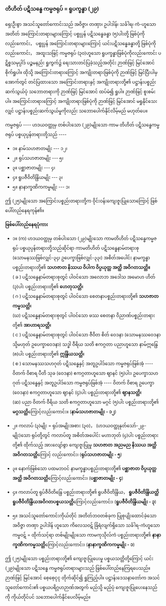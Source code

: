 ### တိဟိတ် ပဋိသန္ဓေ ကမ္မဇရုပ် = ရူပက္ခန္ဓာ (၂၉)

ရှေးဦးစွာ အသင်သူတော်ကောင်းသည် အဝိဇ္ဇာ၊ တဏှာ၊ ဥပါဒါန်၊ သင်္ခါရ၊ ကံ-ဟူသော အတိတ် အကြောင်းတရားများကြောင့် ပစ္စုပ္ပန် ပဋိသန္ဓေခန္ဓာ (၅)ပါးတို့ ဖြစ်ပုံကိုလည်းကောင်း， ပစ္စုပ္ပန် အကြောင်းတရားများကြောင့် ယင်းပဋိသန္ဓေခန္ဓာတို့ ဖြစ်ပုံကိုလည်းကောင်း， အထူးသဖြင့် ကမ္မဇရုပ် (၃၀)ဟူသော ရူပက္ခန္ဓာဖြစ်ပုံကိုလည်းကောင်း ပဋိစ္စသမုပ္ပါဒ် ပဉ္စမနည်း ရှုကွက်၌ ရေးသားတင်ပြခဲ့သည့်အတိုင်း ဉာဏ်ဖြင့် မြင်အောင် စိုက်ရှုပါ။ 
ထိုသို့ အကြောင်းတရားကြောင့် အကျိုးတရားဖြစ်ပုံကို ဉာဏ်ဖြင့် မြင်ပြီးပါမှ အောက်တွင် တင်ပြထားသော အကြောင်းတရားနှင့် အကျိုးတရားတို့၏ ပဋ္ဌာန်းပစ္စည်းဆက်သွယ်ပုံ သဘောတရားကို ဉာဏ်ဖြင့် မြင်အောင် ထပ်မံ၍ ရှုပါ။ 
ဉာဏ်ဖြင့် စူးစမ်းပါ။ 
အကြောင်းတရားကြောင့် အကျိုးတရားဖြစ်ပုံကို ဉာဏ်ဖြင့် မြင်အောင် မရှုနိုင်သေးလျှင် ပဋ္ဌာန်းပစ္စည်းဆက်သွယ်မှုကိုလည်း သဘောပေါက်နိုင်လိမ့်မည် မဟုတ်ပေ။

ကမ္မဇရုပ် ---- ဟဒယဝတ္ထုမှ တစ်ပါးသော (၂၉)မျိုးသော ကာမ တိဟိတ် ပဋိသန္ဓေကမ္မဇရုပ် ပစ္စယုပ္ပန်တရားတို့သည် ----

- ၁။ နာမ်သဟဇာတမျိုး --- ၁၂၊
- ၂။ ရုပ်သဟဇာတမျိုး --- ၅၊
- ၃။ ပစ္ဆာဇာတမျိုး --- ၄၊
- ၄။ ရူပဇီဝိတိန္ဒြိယမျိုး --- ၃၊
- ၅။ နာနာက္ခဏိကကမ္မမျိုး --- ၁၊

ဤ (၂၅)မျိုးသော အကြောင်းပစ္စည်းတရားတို့က ဝိုင်းဝန်းကျေးဇူးပြုသောကြောင့် ဖြစ်ပေါ်တည်နေရကုန်၏။

**ဖြစ်ပေါ်တည်နေရပုံကား**

- ၁။ (က) ဟဒယဝတ္ထုမှ တစ်ပါးသော (၂၉)မျိုးသော ကာမတိဟိတ် ပဋိသန္ဓေကမ္မဇရုပ် ပစ္စယုပ္ပန်တရားတို့သည်ဆိုင်ရာ ကာမတိဟိတ် ပဋိသန္ဓေနာမ်တရားစု (သောမနဿဖြစ်လျှင်-၃၄၊ ဥပေက္ခာဖြစ်လျှင်-၃၃၊) အစိတ်အပေါင်း နာမက္ခန္ဓာပစ္စည်းတရားတို့၏ **သဟဇာတ နိဿယ ဝိပါက ဝိပ္ပယုတ္တ အတ္ထိ အဝိဂတသတ္တိ။**
<br>( ခ ) ပဋိသန္ဓေနာမ်တရားစုတွင် ပါဝင်သော အလောဘ အဒေါသ အမောဟ ဟိတ် (၃)ပါး ပစ္စည်းတရားတို့၏ **ဟေတုသတ္တိ၊**
<br>( ဂ ) ပဋိသန္ဓေနာမ်တရားစုတွင် ပါဝင်သော စေတနာပစ္စည်းတရားတို့၏ **သဟဇာတကမ္မသတ္တိ၊**
<br>(ဃ) ပဋိသန္ဓေနာမ်တရားစုတွင် ပါဝင်သော ဖဿ စေတနာ ဝိညာဏ်ပစ္စည်းတရားတို့၏ **အာဟာရသတ္တိ၊**
<br>( င ) ပဋိသန္ဓေနာမ်တရားစုတွင် ပါဝင်သော ဇီဝိတ စိတ် ဝေဒနာ (သောမနဿဝေဒနာ သို့မဟုတ် ဥပေက္ခာဝေဒနာ) သဒ္ဓါ ဝီရိယ သတိ ဧကဂ္ဂတာ ပညာဟူသော နာမ်ဣန္ဒြေ (၈)ပါး ပစ္စည်းတရားတို့၏ **ဣန္ဒြိယသတ္တိ၊**
<br>( စ ) သောမနဿသဟဂုတ် ပဋိသန္ဓေနှင့် အတူဥပါဒ်သော ကမ္မဇရုပ်ဖြစ်အံ့ ---- ဝိတက် ဝိစာရ ပီတိ သုခ (ဝေဒနာ) ဧကဂ္ဂတာဟူသော ဈာနင် (၅)ပါး၊ ဥပေက္ခာသဟဂုတ် ပဋိသန္ဓေနှင့် အတူဥပါဒ်သော ကမ္မဇရုပ်ဖြစ်အံ့ ---- ဝိတက် ဝိစာရ ဥပေက္ခာ (ဝေဒနာ) ဧကဂ္ဂတာဟူသော ဈာနင် (၄)ပါး ပစ္စည်းတရားတို့၏ **ဈာနသတ္တိ၊**
<br>(ဆ) ပညာ ဝိတက် ဝီရိယ သတိ ဧကဂ္ဂတာဟူသော မဂ္ဂင် (၅)ပါး ပစ္စည်းတရားတို့၏ **မဂ္ဂသတ္တိ**ကြောင့်လည်းကောင်း။ (**နာမ်သဟဇာတမျိုး - ၁၂**)

- ၂။ ကလာပ် (၃)မျိုး = ရုပ်အမျိုးအစား (၃၀)， (ဟဒယဝတ္ထုနုတ်သော်-၂၉-မျိုး)သော ရုပ်တို့တွင် ကလာပ်တူ အစိတ်အပေါင်း မဟာဘုတ် (၄)ပါး ပစ္စည်းတရားတို့၏ ထိုက်သည့် အားလျော်စွာ ကျေးဇူးပြုမှု **သဟဇာတ အညမည နိဿယ အတ္ထိ အဝိဂတသတ္တိ**ကြောင့် လည်းကောင်း၊ (**ရုပ်သဟဇာတမျိုး - ၅**)

- ၃။ နောက်ဖြစ်သော ပထမဘဝင် နာမက္ခန္ဓာပစ္စည်းတရားတို့၏ **ပစ္ဆာဇာတ ဝိပ္ပယုတ္တ အတ္ထိ အဝိဂတသတ္တိ**ကြောင့်လည်းကောင်း၊ (**ပစ္ဆာဇာတမျိုး - ၄**)

- ၄။ ကလာပ်တူ ရုပ်ဇီဝိတိန္ဒြေ ပစ္စည်းတရားတို့၏ ရူပဇီဝိတိန္ဒြိယ， **ရူပဇီဝိတိန္ဒြိယတ္ထိ ရူပဇီဝိတိန္ဒြိယအဝိဂတပစ္စယသတ္တိ**ကြောင့်လည်းကောင်း၊ (**ရူပဇီဝိတိန္ဒြိယမျိုး - ၃**)

- ၅။ အသင်သူတော်ကောင်းကိုယ်တိုင် အတိတ်ဘဝတစ်ခုက ပြုစုပျိုးထောင်ခဲ့သော အဝိဇ္ဇာ တဏှာ ဥပါဒါန် ဟူသော ကိလေသဝဋ် ခြံရံလျက်ရှိသော သင်္ခါရ-ကံဟူသော ကမ္မဝဋ် = ထိုက်သင့်ရာ တစ်မျိုးမျိုးသော ကာမကုသိုလ်ကံ ပစ္စည်းတရားတို့၏ **နာနာက္ခဏိကကမ္မသတ္တိ**ကြောင့်လည်းကောင်း၊ (**နာနာက္ခဏိကကမ္မမျိုး - ၁**)

ဤ (၂၅)မျိုးသော ပစ္စည်းတရားတို့၏ ကျေးဇူးပြုပေးမှု ပစ္စယသတ္တိတို့ကြောင့် ယင်း (၂၉)မျိုးသော ပဋိသန္ဓေ ကမ္မဇရုပ်တရားများသည် ဖြစ်ပေါ်တည်နေကြရပေသည်။ 
ဉာဏ်ဖြင့် မြင်အောင် စေ့စေ့ငုငု တိုက်ဆိုင်၍ ရှုကြည့်ပါ။ 
ပဋ္ဌာန်းဒေသနာတော်က အသင်သူတော်ကောင်း၏ ပစ္စယပရိဂ္ဂဟဉာဏ်အတွက် မည်သို့ မည်ပုံ ကျေးဇူးပြုပေးနေသည်ကို ကိုယ်တိုင်ပင် သဘောပေါက်နိုင်ပေလိမ့်မည်။